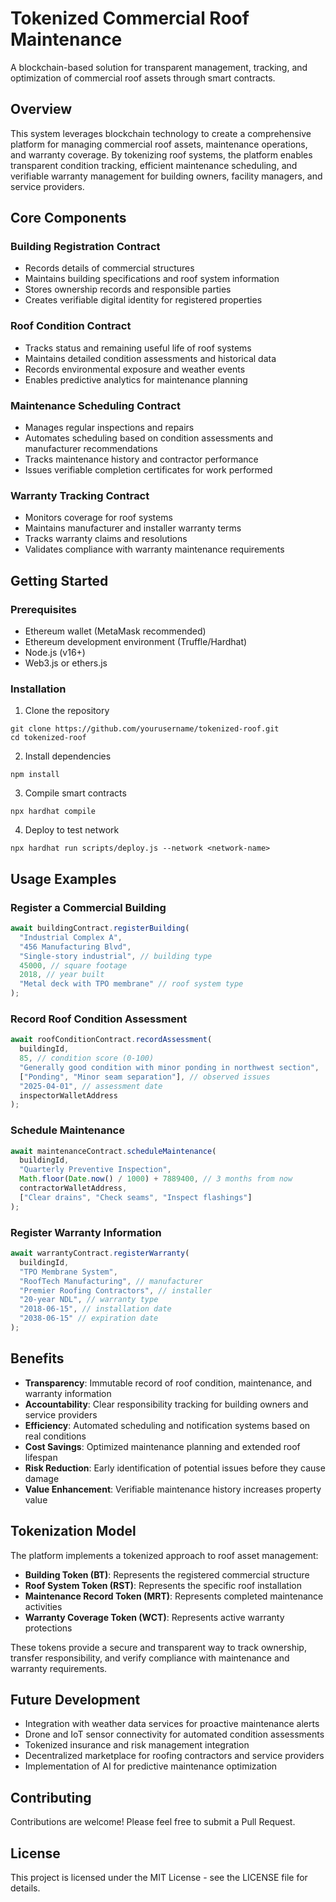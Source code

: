 # Tokenized Commercial Roof Maintenance

A blockchain-based solution for transparent management, tracking, and optimization of commercial roof assets through smart contracts.

## Overview

This system leverages blockchain technology to create a comprehensive platform for managing commercial roof assets, maintenance operations, and warranty coverage. By tokenizing roof systems, the platform enables transparent condition tracking, efficient maintenance scheduling, and verifiable warranty management for building owners, facility managers, and service providers.

## Core Components

### Building Registration Contract
- Records details of commercial structures
- Maintains building specifications and roof system information
- Stores ownership records and responsible parties
- Creates verifiable digital identity for registered properties

### Roof Condition Contract
- Tracks status and remaining useful life of roof systems
- Maintains detailed condition assessments and historical data
- Records environmental exposure and weather events
- Enables predictive analytics for maintenance planning

### Maintenance Scheduling Contract
- Manages regular inspections and repairs
- Automates scheduling based on condition assessments and manufacturer recommendations
- Tracks maintenance history and contractor performance
- Issues verifiable completion certificates for work performed

### Warranty Tracking Contract
- Monitors coverage for roof systems
- Maintains manufacturer and installer warranty terms
- Tracks warranty claims and resolutions
- Validates compliance with warranty maintenance requirements

## Getting Started

### Prerequisites
- Ethereum wallet (MetaMask recommended)
- Ethereum development environment (Truffle/Hardhat)
- Node.js (v16+)
- Web3.js or ethers.js

### Installation

1. Clone the repository
```
git clone https://github.com/yourusername/tokenized-roof.git
cd tokenized-roof
```

2. Install dependencies
```
npm install
```

3. Compile smart contracts
```
npx hardhat compile
```

4. Deploy to test network
```
npx hardhat run scripts/deploy.js --network <network-name>
```

## Usage Examples

### Register a Commercial Building
```javascript
await buildingContract.registerBuilding(
  "Industrial Complex A",
  "456 Manufacturing Blvd",
  "Single-story industrial", // building type
  45000, // square footage
  2018, // year built
  "Metal deck with TPO membrane" // roof system type
);
```

### Record Roof Condition Assessment
```javascript
await roofConditionContract.recordAssessment(
  buildingId,
  85, // condition score (0-100)
  "Generally good condition with minor ponding in northwest section",
  ["Ponding", "Minor seam separation"], // observed issues
  "2025-04-01", // assessment date
  inspectorWalletAddress
);
```

### Schedule Maintenance
```javascript
await maintenanceContract.scheduleMaintenance(
  buildingId,
  "Quarterly Preventive Inspection",
  Math.floor(Date.now() / 1000) + 7889400, // 3 months from now
  contractorWalletAddress,
  ["Clear drains", "Check seams", "Inspect flashings"]
);
```

### Register Warranty Information
```javascript
await warrantyContract.registerWarranty(
  buildingId,
  "TPO Membrane System",
  "RoofTech Manufacturing", // manufacturer
  "Premier Roofing Contractors", // installer
  "20-year NDL", // warranty type
  "2018-06-15", // installation date
  "2038-06-15" // expiration date
);
```

## Benefits

- **Transparency**: Immutable record of roof condition, maintenance, and warranty information
- **Accountability**: Clear responsibility tracking for building owners and service providers
- **Efficiency**: Automated scheduling and notification systems based on real conditions
- **Cost Savings**: Optimized maintenance planning and extended roof lifespan
- **Risk Reduction**: Early identification of potential issues before they cause damage
- **Value Enhancement**: Verifiable maintenance history increases property value

## Tokenization Model

The platform implements a tokenized approach to roof asset management:

- **Building Token (BT)**: Represents the registered commercial structure
- **Roof System Token (RST)**: Represents the specific roof installation
- **Maintenance Record Token (MRT)**: Represents completed maintenance activities
- **Warranty Coverage Token (WCT)**: Represents active warranty protections

These tokens provide a secure and transparent way to track ownership, transfer responsibility, and verify compliance with maintenance and warranty requirements.

## Future Development

- Integration with weather data services for proactive maintenance alerts
- Drone and IoT sensor connectivity for automated condition assessments
- Tokenized insurance and risk management integration
- Decentralized marketplace for roofing contractors and service providers
- Implementation of AI for predictive maintenance optimization

## Contributing

Contributions are welcome! Please feel free to submit a Pull Request.

## License

This project is licensed under the MIT License - see the LICENSE file for details.
